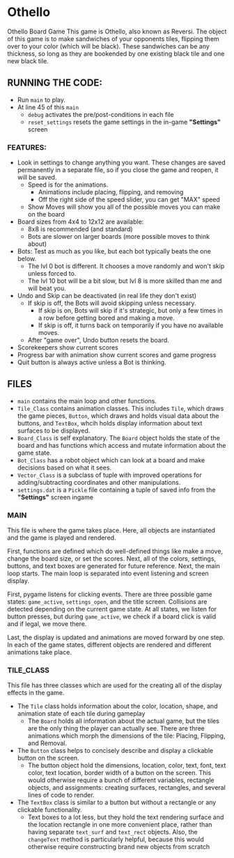 # Othello
Othello Board Game
This game is Othello, also known as Reversi. The object
of this game is to make sandwiches of your opponents tiles,
flipping them over to your color (which will be black).
These sandwiches can be any thickness, so long as they
are bookended by one existing black tile and one new
black tile.
## RUNNING THE CODE:
 - Run `main` to play.
 - At line 45 of this `main`
   - `debug` activates the pre/post-conditions in each file
   - `reset_settings` resets the game settings in the in-game **"Settings"** screen
 ### FEATURES:
 - Look in settings to change anything you want. These changes are saved permanently in a separate file,
   so if you close the game and reopen, it will be saved.
   - Speed is for the animations.
     - Animations include placing, flipping, and removing
     - Off the right side of the speed slider, you can get "MAX" speed
   - Show Moves will show you all of the possible moves you can make on the board
 - Board sizes from 4x4 to 12x12 are available:
   - 8x8 is recommended (and standard)
   - Bots are slower on larger boards (more possible moves to think about)
 - Bots: Test as much as you like, but each bot typically beats the one below.
   - The lvl 0 bot is different. It chooses a move randomly and won't skip unless forced to.
   - The lvl 10 bot will be a bit slow, but lvl 8 is more skilled than me and will beat you.
 - Undo and Skip can be deactivated (in real life they don't exist)
   - If skip is off, the Bots will avoid skipping unless necessary.
     - If skip is on, Bots will skip if it's strategic, but only a few times in a row before
            getting bored and making a move.
     - If skip is off, it turns back on temporarily if you have no available moves.
   - After "game over", Undo button resets the board.
 - Scorekeepers show current scores
 - Progress bar with animation show current scores and game progress
 - Quit button is always active unless a Bot is thinking.
## FILES
- `main` contains the main loop and other functions.
- `Tile_Class` contains animation classes. This includes `Tile`, which draws the game pieces, `Button`, which draws and holds visual data about the buttons, and `TextBox`, whcih holds display information about text surfaces to be displayed.
- `Board_Class` is self explanatory. The `Board` object holds the state of the board and has functions which access and mutate information about the game state.
- `Bot_Class` has a robot object which can look at a board and make decisions based on what it sees. 
- `Vector_Class` is a subclass of tuple with improved operations for adding/subtracting coordinates and other manipulations.
- `settings.dat` is a `Pickle` file containing a tuple of saved info from the **"Settings"** screen ingame
### MAIN
This file is where the game takes place. Here, all objects are instantiated and the game is played and rendered.

First, functions are defined which do well-defined things like make a move, change the board size, or set the scores. Next, all of the colors, settings, buttons, and text boxes are generated for future reference. Next, the main loop starts. The main loop is separated into event listening and screen display. 

First, pygame listens for clicking events. There are three possible game states: `game_active`, `settings_open`, and the title screen. Collisions are detected depending on the current game state. At all states, we listen for button presses, but during `game_active`, we check if a board click is valid and if legal, we move there.

Last, the display is updated and animations are moved forward by one step. In each of the game states, different objects are rendered and different animations take place.
### TILE_CLASS
This file has three classes which are used for the creating all of the display effects in the game. 
- The `Tile` class holds information about the color, location, shape, and animation state of each tile during gameplay
  - The `Board` holds all information about the actual game, but the tiles are the only thing the player can actually see. 
 There are three animations which morph the dimensions of the tile: Placing, Flipping, and Removal.
- The `Button` class helps to concisely describe and display a clickable button on the screen.
  - The button object hold the dimensions, location, color, text, font, text color, text location, border width of a button on the screen. This would
       otherwise require a bunch of different variables, rectangle objects, and assignments: creating surfaces, rectangles, and several lines of code to render.
- The `TextBox` class is similar to a button but without a rectangle or any clickable functionality.
  - Text boxes to a lot less, but they hold the text rendering surface and the location rectangle in one
       more convenient place, rather than having separate `text_surf` and `text_rect` objects. Also, the `changeText` method is particularly helpful, because this would
       otherwise require constructing brand new objects from scratch
